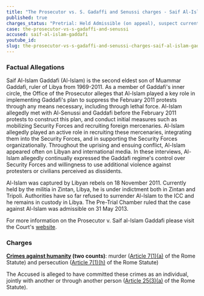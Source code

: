 ```yaml
---
title: "The Prosecutor vs. S. Gadaffi and Senussi charges - Saif Al-Islam Gaddafi"
published: true
charges_status: "Pretrial: Held Admissible (on appeal), suspect currently held in Libya"
case: the-prosecutor-vs-s-gadaffi-and-senussi
accused: saif-al-islam-gaddafi
youtube_id:
slug: the-prosecutor-vs-s-gadaffi-and-senussi-charges-saif-al-islam-gaddafi
---
```


### Factual Allegations

Saif Al-Islam Gaddafi (Al-Islam) is the second eldest son of Muammar Gaddafi, ruler of Libya from 1969-2011. As a member of Gaddafi's inner circle, the Office of the Prosecutor alleges that Al-Islam played a key role in implementing Gaddafi's plan to suppress the February 2011 protests through any means necessary, including through lethal force. Al-Islam allegedly met with Al-Senussi and Gaddafi before the February 2011 protests to construct this plan, and conduct initial measures such as mobilizing Security Forces and recruiting foreign mercenaries. Al-Islam allegedly played an active role in recruiting these mercenaries, integrating them into the Security Forces, and in supporting the Security Forces organizationally. Throughout the uprising and ensuing conflict, Al-Islam appeared often on Libyan and international media. In these interviews, Al-Islam allegedly continually expressed the Gaddafi regime's control over Security Forces and willingness to use additional violence against protesters or civilians perceived as dissidents.

Al-Islam was captured by Libyan rebels on 18 November 2011. Currently held by the militia in Zintan, Libya, he is under indictment both in Zintan and Tripoli. Authorities have so far refused to surrender Al-Islam to the ICC and he remains in custody in Libya. The Pre-Trial Chamber ruled that the case against Al-Islam was admissible on 31 May 2013.

For more information on the Prosecutor v. Saif al-Islam Gaddafi please visit the Court's [website](http://www.icc-cpi.int/en_menus/icc/situations%20and%20cases/situations/icc0111/related%20cases/icc01110111/Pages/icc01110111.aspx).

### Charges

**[Crimes against humanity](http://www.casematrixnetwork.org/case-m/klamberg-commentary/rome-statute/#c1171) (two counts)**: murder ([Article 7(1)(a)](http://www.casematrixnetwork.org/cmn-knowledge-hub/klamberg-commentary/elements-of-crime/#c2286) of the Rome Statute) and persecution ([Article 7(1)(h)](http://www.casematrixnetwork.org/cmn-knowledge-hub/klamberg-commentary/elements-of-crime/#c2298) of the Rome Statute)

The Accused is alleged to have committed these crimes as an individual, jointly with another or through another person ([Article 25(3)(a)](http://www.casematrixnetwork.org/case-m/klamberg-commentary/rome-statute/#c1198) of the Rome Statute).


